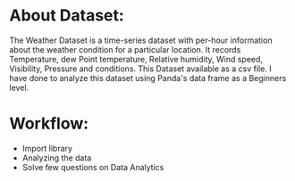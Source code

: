 # About Dataset:
The Weather Dataset is a time-series dataset with per-hour information about the weather condition for a particular location. It records Temperature, dew Point temperature, Relative humidity, Wind speed, Visibility, Pressure and conditions.
This Dataset available as a csv file. 
I have done to analyze this dataset using Panda's data frame as a Beginners level.
# Workflow:
* Import library
* Analyzing the data
* Solve few questions on Data Analytics
